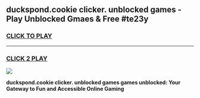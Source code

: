 
## duckspond.cookie clicker. unblocked games - Play Unblocked Gmaes & Free #te23y
<h3>
<a href="https://news.freeplayer.one?title=duckspond.cookie_clicker._unblocked_games&ref=24F">CLICK TO PLAY</a></h3>
<hr>

<h3>
<a href="https://news.freeplayer.one?title=duckspond.cookie_clicker._unblocked_games&ref=24F">CLICK 2 PLAY</a>
  
</h3>

<a href="https://news.freeplayer.one?title=duckspond.cookie_clicker._unblocked_games&ref=24F/"><img src="https://clearcache.store/games.png"></a>


**duckspond.cookie clicker. unblocked games games unblocked: Your Gateway to Fun and Accessible Online Gaming**
